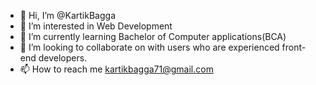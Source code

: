 - 👋 Hi, I’m @KartikBagga
- 👀 I’m interested in Web Development
- 🌱 I’m currently learning Bachelor of Computer applications(BCA)
- 💞️ I’m looking to collaborate on with users who are experienced front-end developers.
- 📫 How to reach me kartikbagga71@gmail.com

<!---
KartikBagga/KartikBagga is a ✨ special ✨ repository because its `README.md` (this file) appears on your GitHub profile.
You can click the Preview link to take a look at your changes.
--->
